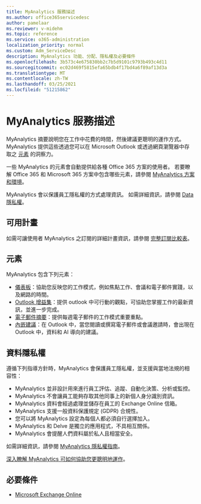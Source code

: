 ```yaml
---
title: MyAnalytics 服務描述
ms.author: office365servicedesc
author: pamelaar
ms.reviewer: v-midehm
ms.topic: reference
ms.service: o365-administration
localization_priority: normal
ms.custom: Adm_ServiceDesc
description: MyAnalytics 功能、分配、隱私權及必要條件
ms.openlocfilehash: 3b573c4e675830bb2c7b5d9101c9793b493c4d11
ms.sourcegitcommit: ec02d469f5815efa65bdb4f17bd4a6f89af13d3a
ms.translationtype: MT
ms.contentlocale: zh-TW
ms.lasthandoff: 03/25/2021
ms.locfileid: "51215862"
---
```

# <a name="myanalytics-service-description"></a>MyAnalytics 服務描述

MyAnalytics 摘要說明您在工作中花費的時間，然後建議更聰明的運作方式。 MyAnalytics 提供這些透過您可以在 Microsoft Outlook 或透過網頁瀏覽器中存取之 [元素](#elements) 的洞察力。

一些 MyAnalytics 的元素會自動提供給各種 Office 365 方案的使用者。 若要瞭解 Office 365 和 Microsoft 365 方案中包含哪些元素，請參閱 [MyAnalytics 方案和環境](/workplace-analytics/myanalytics/overview/plans-environments)。  

MyAnalytics 會以保護員工隱私權的方式處理資訊。 如需詳細資訊，請參閱 [Data 隱私權](#data-privacy)。

## <a name="available-plans"></a>可用計畫

如需可讓使用者 MyAnalytics 之訂閱的詳細計畫資訊，請參閱 [完整訂閱比較表](https://go.microsoft.com/fwlink/?linkid=2139145)。

## <a name="elements"></a>元素

MyAnalytics 包含下列元素：

* [儀表板](/workplace-analytics/myanalytics/use/dashboard-2)：協助您反映您的工作模式，例如焦點工作、會議和電子郵件實踐，以及網路的時間。
* [Outlook 增益集](/workplace-analytics/myanalytics/use/add-in)：提供 outlook 中可行動的觀點，可協助您掌握工作的最新資訊，並進一步完成。
* [電子郵件摘要](/workplace-analytics/myanalytics/use/email-digest-2)：提供每週電子郵件的工作模式重要重點。
* [內嵌建議](/workplace-analytics/myanalytics/use/mya-notifications)：在 Outlook 中，當您閱讀或撰寫電子郵件或會議邀請時，會出現在 Outlook 中，資料和 AI 導向的建議。

## <a name="data-privacy"></a>資料隱私權

遵循下列指導方針時，MyAnalytics 會保護員工隱私權，並支援與當地法規的相容性：

* MyAnalytics 並非設計用來進行員工評估、追蹤、自動化決策、分析或監控。
* MyAnalytics 不會讓員工能夠存取其他同事上的新個人身分識別資訊。
* MyAnalytics 資料會經過處理並儲存在員工的 Exchange Online 信箱。
* MyAnalytics 支援一般資料保護規定 (GDPR) 合規性。
* 您可以將 MyAnalytics 設定為每個人都必須自行選擇加入。
* MyAnalytics 和 Delve 是獨立的應用程式，不具相互關係。
* MyAnalytics 會提醒人們資料屬於私人且相當安全。

如需詳細資訊，請參閱 [MyAnalytics 隱私權指南](/workplace-analytics/myanalytics/overview/privacy-guide)。

[深入瞭解 MyAnalytics 可如何協助您更聰明地運作](https://products.office.com/business/myanalytics-personal-analytics)。

## <a name="prerequisites"></a>必要條件

* [Microsoft Exchange Online](./exchange-online-service-description/exchange-online-service-description.md)